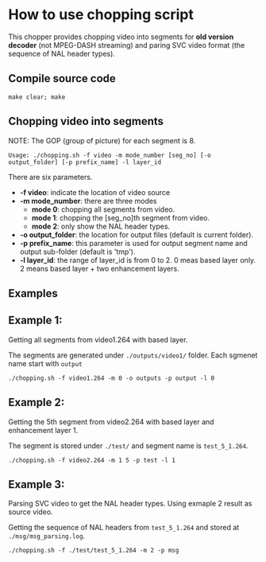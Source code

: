 How to use chopping script
==================
This chopper provides chopping video into segments for **old version decoder** (not MPEG-DASH streaming) and paring SVC video format (the sequence of NAL header types).

## Compile source code
````
make clear; make
````

## Chopping video into segments
NOTE: The GOP (group of picture) for each segment is 8.
````
Usage: ./chopping.sh -f video -m mode_number [seg_no] [-o output_folder] [-p prefix_name] -l layer_id
````
There are six parameters.
- **-f video**: indicate the location of video source
- **-m mode_number**: there are three modes
  - **mode 0**: chopping all segments from video.
  - **mode 1**: chopping the [seg_no]th segment from video.
  - **mode 2**: only show the NAL header types.
- **-o output_folder**: the location for output files (default is current folder).
- **-p prefix_name**: this parameter is used for output segment name and output sub-folder (default is 'tmp').
- **-l layer_id**: the range of layer_id is from 0 to 2. 0 meas based layer only. 2 means based layer + two enhancement layers.

## Examples
## Example 1:
Getting all segments from video1.264 with based layer.

The segments are generated under `./outputs/video1/` folder. Each sgmenet name start with `output`
````
./chopping.sh -f video1.264 -m 0 -o outputs -p output -l 0
````

## Example 2:
Getting the 5th segment from video2.264 with based layer and enhancement layer 1.

The segment is stored under `./test/` and segment name is `test_5_1.264`.
````
./chopping.sh -f video2.264 -m 1 5 -p test -l 1
````

## Example 3:
Parsing SVC video to get the NAL header types. Using exmaple 2 result as source video.

Getting the sequence of NAL headers from `test_5_1.264` and stored at `./msg/msg_parsing.log`.
````
./chopping.sh -f ./test/test_5_1.264 -m 2 -p msg
````
